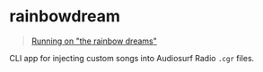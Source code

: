 # rainbowdream

> [Running on "the rainbow dreams"](https://www.youtube.com/watch?v=UvdkDDt4tAM)

CLI app for injecting custom songs into Audiosurf Radio ``.cgr`` files.